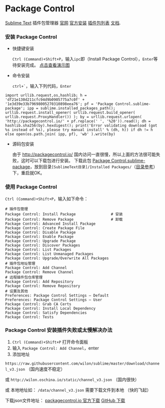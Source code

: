 # Package Control

[Sublime Text](http://www.sublimetext.com) 插件包管理器
[官网](https://packagecontrol.io)
[官方安装](https://packagecontrol.io/installation)
[插件包列表](https://packagecontrol.io/browse)
[文档](https://packagecontrol.io/docs).


### 安装 Package Control

* 快捷键安装

    `Ctrl (Command)+Shift+P`，输入`ipc`即（Install Package Control），`Enter`等待安装完成。
    [点击查看演示图](https://github.com/wilon/sublime/raw/master/images/install_package_control.gif)

* 命令安装

    ``` ctrl+` ```，输入下列代码，`Enter`
```
import urllib.request,os,hashlib; h = 'df21e130d211cfc94d9b0905775a7c0f' + '1e3d39e33b79698005270310898eea76'; pf = 'Package Control.sublime-package'; ipp = sublime.installed_packages_path(); urllib.request.install_opener( urllib.request.build_opener( urllib.request.ProxyHandler()) ); by = urllib.request.urlopen( 'http://packagecontrol.io/' + pf.replace(' ', '%20')).read(); dh = hashlib.sha256(by).hexdigest(); print('Error validating download (got %s instead of %s), please try manual install' % (dh, h)) if dh != h else open(os.path.join( ipp, pf), 'wb' ).write(by)
```

* 源码包安装

    由于 http://packagecontrol.io/ 国内访问一直很慢，所以上面的方法很可能失败，这时可以下载包进行安装。
    下载此包 [Package Control.sublime-package](https://github.com/wilon/sublime/raw/master/download/Package%20Control.sublime-package)，放到目录`[SublimeText目录]/Installed Packages/`（[目录参考](https://github.com/wilon/sublime/blob/master/README.md#目录参考)）下，重启就OK。


### 使用 Package Control

`Ctrl (Command)+Shift+P`，输入如下命令：

```
# 插件包管理
Package Control: Install Package                # 安装
Package Control: Remove Package                 # 卸载
Package Control: Advanced Install Package
Package Control: Create Package File
Package Control: Disable Package
Package Control: Enable Package
Package Control: Upgrade Package
Package Control: Discover Packages
Package Control: List Packages
Package Control: List Unmanaged Packages
Package Control: Upgrade/Overwrite All Packages
# 插件包地址管理
Package Control: Add Channel
Package Control: Remove Channel
# 远程插件包仓库管理
Package Control: Add Repository
Package Control: Remove Repository
# 设置及其他
Preferences: Package Control Settings – Default
Preferences: Package Control Settings – User
Package Control: Grab CA Certs
Package Control: Install Local Dependency
Package Control: Satisfy Dependencies
Package Control: Tests
```

### Package Control 安装插件失败或太慢解决办法

1. `Ctrl (Command)+Shift+P` 打开命令面板
2. 输入 `Package Control: Add Channel`，enter
3. 添加地址

`https://raw.githubusercontent.com/wilon/sublime/master/download/channel_v3.json` （国内速度不稳定）

或 `http://wilon.oschina.io/static/channel_v3.json` （国内很快）

或 本地地址如： `/data/channel_v3.json` 需要下载文件到本地 （快的飞起）

下载json文件地址：
    [packagecontrol.io 官方下载](https://packagecontrol.io/channel_v3.json)
    [GitHub 下载](https://raw.githubusercontent.com/wilon/sublime/master/download/channel_v3.json)






